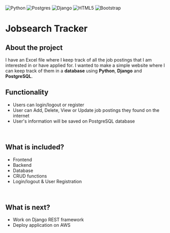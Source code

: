 ![Python](https://img.shields.io/badge/python-3670A0?style=for-the-badge&logo=python&logoColor=ffdd54)
![Postgres](https://img.shields.io/badge/postgres-%23316192.svg?style=for-the-badge&logo=postgresql&logoColor=white)
![Django](https://img.shields.io/badge/django-%23092E20.svg?style=for-the-badge&logo=django&logoColor=white)
![HTML5](https://img.shields.io/static/v1?style=for-the-badge&message=HTML5&color=E34F26&logo=HTML5&logoColor=FFFFFF&label=)
![Bootstrap](https://img.shields.io/static/v1?style=for-the-badge&message=Bootstrap&color=7952B3&logo=Bootstrap&logoColor=FFFFFF&label=)
# Jobsearch Tracker

## About the project
I have an Excel file where I keep track of all the job postings that I am interested in or have applied for. I wanted to make a simple website where I can keep track of them in a **database** using **Python**, **Django** and **PostgreSQL**. <br>

## Functionality
* Users can login/logout or register
* User can Add, Delete, View or Update job postings they found on the internet
* User's information will be saved on PostgreSQL database 
<br>

## What is included?
* Frontend<br>
* Backend<br>
* Database<br>
* CRUD functions<br>
* Login/logout & User Registration
<br>

## What is next?
* Work on Django REST framework 
* Deploy application on AWS 
